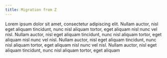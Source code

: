 ```yaml
---
title: Migration from Z
---
```


Lorem ipsum dolor sit amet, consectetur adipiscing elit. Nullam auctor, nisl eget aliquam tincidunt, nunc nisl aliquam tortor, eget aliquam nisl nunc vel nisl. Nullam auctor, nisl eget aliquam tincidunt, nunc nisl aliquam tortor, eget aliquam nisl nunc vel nisl. Nullam auctor, nisl eget aliquam tincidunt, nunc nisl aliquam tortor, eget aliquam nisl nunc vel nisl. Nullam auctor, nisl eget aliquam tincidunt, nunc nisl aliquam tortor, eget aliquam 
